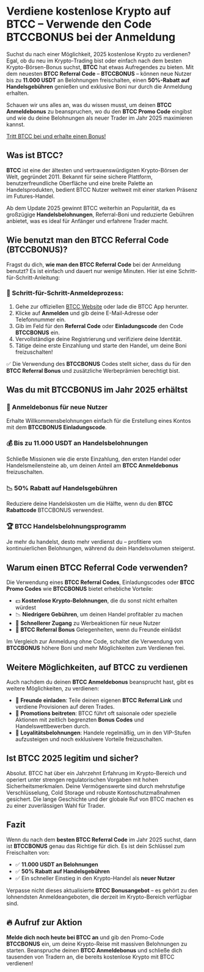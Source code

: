 <h1>Verdiene kostenlose Krypto auf BTCC – Verwende den Code BTCCBONUS bei der Anmeldung</h1>

<p>Suchst du nach einer Möglichkeit, 2025 kostenlose Krypto zu verdienen? Egal, ob du neu im Krypto-Trading bist oder einfach nach dem besten Krypto-Börsen-Bonus suchst, <strong>BTCC</strong> hat etwas Aufregendes zu bieten. Mit dem neuesten <strong>BTCC Referral Code</strong> – <strong>BTCCBONUS</strong> – können neue Nutzer bis zu <strong>11.000 USDT</strong> an Belohnungen freischalten, einen <strong>50%-Rabatt auf Handelsgebühren</strong> genießen und exklusive Boni nur durch die Anmeldung erhalten.</p>

<p>Schauen wir uns alles an, was du wissen musst, um deinen <strong>BTCC Anmeldebonus</strong> zu beanspruchen, wo du den <strong>BTCC Promo Code</strong> eingibst und wie du deine Belohnungen als neuer Trader im Jahr 2025 maximieren kannst.</p>
<a href="https://partner.btcc.com/us/c/BTCCBONUS/9303" target="_blank">Tritt BTCC bei und erhalte einen Bonus!</a>

<h2>Was ist BTCC?</h2>
<p><strong>BTCC</strong> ist eine der ältesten und vertrauenswürdigsten Krypto-Börsen der Welt, gegründet 2011. Bekannt für seine sichere Plattform, benutzerfreundliche Oberfläche und eine breite Palette an Handelsprodukten, bedient BTCC Nutzer weltweit mit einer starken Präsenz im Futures-Handel.</p>

<p>Ab dem Update 2025 gewinnt BTCC weiterhin an Popularität, da es großzügige <strong>Handelsbelohnungen</strong>, Referral-Boni und reduzierte Gebühren anbietet, was es ideal für Anfänger und erfahrene Trader macht.</p>

<h2>Wie benutzt man den BTCC Referral Code (BTCCBONUS)?</h2>
<p>Fragst du dich, <strong>wie man den BTCC Referral Code</strong> bei der Anmeldung benutzt? Es ist einfach und dauert nur wenige Minuten. Hier ist eine Schritt-für-Schritt-Anleitung:</p>

<h3>🔹 Schritt-für-Schritt-Anmeldeprozess:</h3>
<ol>
  <li>Gehe zur offiziellen <a href="https://www.btcc.com" target="_blank" rel="noopener noreferrer">BTCC Website</a> oder lade die BTCC App herunter.</li>
  <li>Klicke auf <strong>Anmelden</strong> und gib deine E-Mail-Adresse oder Telefonnummer ein.</li>
  <li>Gib im Feld für den <strong>Referral Code</strong> oder <strong>Einladungscode</strong> den Code <strong>BTCCBONUS</strong> ein.</li>
  <li>Vervollständige deine Registrierung und verifiziere deine Identität.</li>
  <li>Tätige deine erste Einzahlung und starte den Handel, um deine Boni freizuschalten!</li>
</ol>
<p>✅ Die Verwendung des <strong>BTCCBONUS</strong> Codes stellt sicher, dass du für den <strong>BTCC Referral Bonus</strong> und zusätzliche Werbeprämien berechtigt bist.</p>

<h2>Was du mit BTCCBONUS im Jahr 2025 erhältst</h2>

<h3>🎁 Anmeldebonus für neue Nutzer</h3>
<p>Erhalte Willkommensbelohnungen einfach für die Erstellung eines Kontos mit dem <strong>BTCCBONUS Einladungscode</strong>.</p>

<h3>💰 Bis zu 11.000 USDT an Handelsbelohnungen</h3>
<p>Schließe Missionen wie die erste Einzahlung, den ersten Handel oder Handelsmeilensteine ab, um deinen Anteil am <strong>BTCC Anmeldebonus</strong> freizuschalten.</p>

<h3>📉 50% Rabatt auf Handelsgebühren</h3>
<p>Reduziere deine Handelskosten um die Hälfte, wenn du den <strong>BTCC Rabattcode</strong> BTCCBONUS verwendest.</p>

<h3>🏆 BTCC Handelsbelohnungsprogramm</h3>
<p>Je mehr du handelst, desto mehr verdienst du – profitiere von kontinuierlichen Belohnungen, während du dein Handelsvolumen steigerst.</p>

<h2>Warum einen BTCC Referral Code verwenden?</h2>
<p>Die Verwendung eines <strong>BTCC Referral Codes</strong>, Einladungscodes oder <strong>BTCC Promo Codes</strong> wie <strong>BTCCBONUS</strong> bietet erhebliche Vorteile:</p>
<ul>
  <li>💵 <strong>Kostenlose Krypto-Belohnungen</strong>, die du sonst nicht erhalten würdest</li>
  <li>📉 <strong>Niedrigere Gebühren</strong>, um deinen Handel profitabler zu machen</li>
  <li>🚀 <strong>Schnellerer Zugang</strong> zu Werbeaktionen für neue Nutzer</li>
  <li>🎉 <strong>BTCC Referral Bonus</strong> Gelegenheiten, wenn du Freunde einlädst</li>
</ul>
<p>Im Vergleich zur Anmeldung ohne Code, schaltet die Verwendung von <strong>BTCCBONUS</strong> höhere Boni und mehr Möglichkeiten zum Verdienen frei.</p>

<h2>Weitere Möglichkeiten, auf BTCC zu verdienen</h2>
<p>Auch nachdem du deinen <strong>BTCC Anmeldebonus</strong> beansprucht hast, gibt es weitere Möglichkeiten, zu verdienen:</p>
<ul>
  <li>📢 <strong>Freunde einladen</strong>: Teile deinen eigenen <strong>BTCC Referral Link</strong> und verdiene Provisionen auf deren Trades.</li>
  <li>🔁 <strong>Promotions beitreten</strong>: BTCC führt oft saisonale oder spezielle Aktionen mit zeitlich begrenzten <strong>Bonus Codes</strong> und Handelswettbewerben durch.</li>
  <li>💼 <strong>Loyalitätsbelohnungen</strong>: Handele regelmäßig, um in den VIP-Stufen aufzusteigen und noch exklusivere Vorteile freizuschalten.</li>
</ul>

<h2>Ist BTCC 2025 legitim und sicher?</h2>
<p>Absolut. BTCC hat über ein Jahrzehnt Erfahrung im Krypto-Bereich und operiert unter strengen regulatorischen Vorgaben mit hohen Sicherheitsmerkmalen. Deine Vermögenswerte sind durch mehrstufige Verschlüsselung, Cold Storage und robuste Kontoschutzmaßnahmen gesichert. Die lange Geschichte und der globale Ruf von BTCC machen es zu einer zuverlässigen Wahl für Trader.</p>

<h2>Fazit</h2>
<p>Wenn du nach dem <strong>besten BTCC Referral Code</strong> im Jahr 2025 suchst, dann ist <strong>BTCCBONUS</strong> genau das Richtige für dich. Es ist dein Schlüssel zum Freischalten von:</p>
<ul>
  <li>✅ <strong>11.000 USDT an Belohnungen</strong></li>
  <li>✅ <strong>50% Rabatt auf Handelsgebühren</strong></li>
  <li>✅ Ein schneller Einstieg in den Krypto-Handel als <strong>neuer Nutzer</strong></li>
</ul>
<p>Verpasse nicht dieses aktualisierte <strong>BTCC Bonusangebot</strong> – es gehört zu den lohnendsten Anmeldeangeboten, die derzeit im Krypto-Bereich verfügbar sind.</p>

<h2>🔥 Aufruf zur Aktion</h2>
<p><strong>Melde dich noch heute bei BTCC an</strong> und gib den Promo-Code <strong>BTCCBONUS</strong> ein, um deine Krypto-Reise mit massiven Belohnungen zu starten. Beanspruche deinen <strong>BTCC Anmeldebonus</strong> und schließe dich tausenden von Tradern an, die bereits kostenlose Krypto mit BTCC verdienen!</p>
